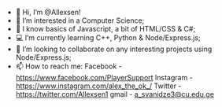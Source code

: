 - 👋 Hi, I’m @Allexsen!
- 👀 I’m interested in a Computer Science;
- 🌱 I know basics of Javascript, a bit of HTML/CSS & C#;
- 💻 I’m currently learning C++, Python & Node/Express.js;
- 💞️ I’m looking to collaborate on any interesting projects using Node/Express.js;
- 📫 How to reach me:
        Facebook - https://www.facebook.com/PlayerSupport
        Instagram - https://www.instagram.com/alex_the_ok_/
        Twitter - https://twitter.com/Allexsen1
        gmail - a_svanidze3@cu.edu.ge
                      

<!---
Allexsen/Allexsen is a ✨ special ✨ repository because its `README.md` (this file) appears on your GitHub profile.
You can click the Preview link to take a look at your changes.
--->
